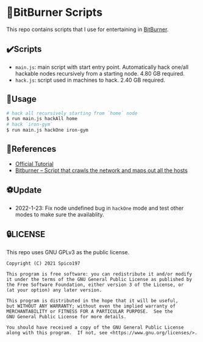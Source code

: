 # 🐋BitBurner Scripts

This repo contains scripts that I use for entertaining in [BitBurner](https://danielyxie.github.io/).

## ✔️Scripts

- `main.js`: main script with start entry point. Automatically hack one/all hackable nodes recursively from a starting node. 4.80 GB required.
- `hack.js`: script used in machines to hack. 2.40 GB required.

## 🚀Usage

```bash
# hack all recursively starting from `home` node
$ run main.js hackAll home
# hack `iron-gym`
$ run main.js hackOne iron-gym
```

## 📖References

- [Official Tutorial](https://bitburner.readthedocs.io/en/latest/netscript/netscriptjs.html)
- [Bitburner – Script that crawls the network and maps out all the hosts](https://steamlists.com/bitburner-script-that-crawls-the-network-and-maps-out-all-the-hosts/)

## ⚽Update

- 2022-1-23: Fix node undefined bug in `hackOne` mode and test other modes to make sure the availablity.

## 🔒LICENSE

This repo uses GNU GPLv3 as the public license.

    Copyright (C) 2021 Spico197

    This program is free software: you can redistribute it and/or modify
    it under the terms of the GNU General Public License as published by
    the Free Software Foundation, either version 3 of the License, or
    (at your option) any later version.

    This program is distributed in the hope that it will be useful,
    but WITHOUT ANY WARRANTY; without even the implied warranty of
    MERCHANTABILITY or FITNESS FOR A PARTICULAR PURPOSE.  See the
    GNU General Public License for more details.

    You should have received a copy of the GNU General Public License
    along with this program.  If not, see <https://www.gnu.org/licenses/>.
